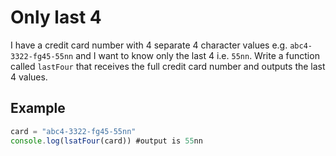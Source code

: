 # Only last 4

I have a credit card number with 4 separate 4 character values e.g. `abc4-3322-fg45-55nn` and I want to know only the last 4 i.e. `55nn`. Write a function called `lastFour` that receives the full credit card number and outputs the last 4 values.

## Example

```js
card = "abc4-3322-fg45-55nn"
console.log(lsatFour(card)) #output is 55nn
```
